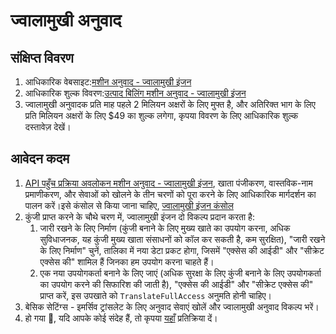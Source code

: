 # ज्वालामुखी अनुवाद

## संक्षिप्त विवरण

1. आधिकारिक वेबसाइट:[मशीन अनुवाद - ज्वालामुखी इंजन](https://www.volcengine.com/product/machine-translation)
2. आधिकारिक शुल्क विवरण:[उत्पाद बिलिंग मशीन अनुवाद - ज्वालामुखी इंजन](https://www.volcengine.com/docs/4640/68515)
3. ज्वालामुखी अनुवादक प्रति माह पहले 2 मिलियन अक्षरों के लिए मुफ्त है, और अतिरिक्त भाग के लिए प्रति मिलियन अक्षरों के लिए $49 का शुल्क लगेगा, कृपया विवरण के लिए आधिकारिक शुल्क दस्तावेज़ देखें।

## आवेदन कदम

1. [API पहुँच प्रक्रिया अवलोकन मशीन अनुवाद - ज्वालामुखी इंजन](https://www.volcengine.com/docs/4640/130872), खाता पंजीकरण, वास्तविक-नाम प्रमाणीकरण, और सेवाओं को खोलने के तीन चरणों को पूरा करने के लिए आधिकारिक मार्गदर्शन का पालन करें।इसे कंसोल से किया जाना चाहिए, [ज्वालामुखी इंजन कंसोल](https://console.volcengine.com/home)
2. कुंजी प्राप्त करने के चौथे चरण में, ज्वालामुखी इंजन दो विकल्प प्रदान करता है:
   1. जारी रखने के लिए निर्माण (कुंजी बनाने के लिए मुख्य खाते का उपयोग करना, अधिक सुविधाजनक, यह कुंजी मुख्य खाता संसाधनों को कॉल कर सकती है, कम सुरक्षित), "जारी रखने के लिए निर्माण" चुनें, तालिका में नया डेटा प्रकट होगा, जिसमें "एक्सेस की आईडी" और "सीक्रेट एक्सेस की" शामिल हैं जिनका हम उपयोग करना चाहते हैं।
   2. एक नया उपयोगकर्ता बनाने के लिए जाएं (अधिक सुरक्षा के लिए कुंजी बनाने के लिए उपयोगकर्ता का उपयोग करने की सिफारिश की जाती है), "एक्सेस की आईडी" और "सीक्रेट एक्सेस की" प्राप्त करें, इस उपखाते को `TranslateFullAccess` अनुमति होनी चाहिए।
3. बेसिक सेटिंग्स - इमर्सिव ट्रांसलेट के लिए अनुवाद सेवाएं खोलें और ज्वालामुखी अनुवाद विकल्प भरें।
4. हो गया 🎉, यदि आपके कोई संदेह हैं, तो कृपया [यहाँ](https://github.com/immersive-translate/immersive-translate/issues/137) प्रतिक्रिया दें।
